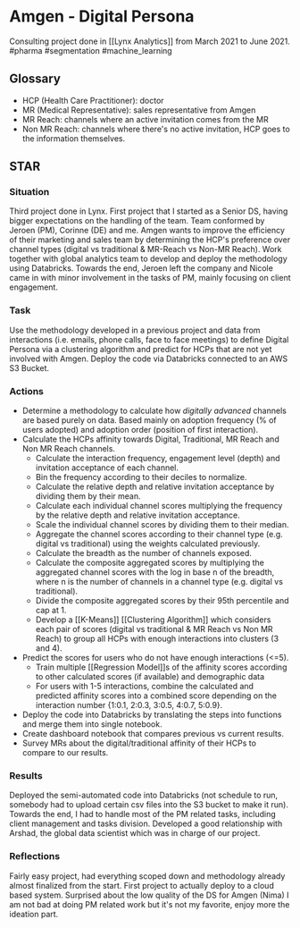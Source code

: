 # Amgen - Digital Persona
Consulting project done in [[Lynx Analytics]] from March 2021 to June 2021.
#pharma #segmentation #machine_learning 
## Glossary
- HCP (Health Care Practitioner): doctor
- MR (Medical Representative): sales representative from Amgen
- MR Reach: channels where an active invitation comes from the MR
- Non MR Reach: channels where there's no active invitation, HCP goes to the information themselves.
## STAR
### Situation
Third project done in Lynx. First project that I started as a Senior DS, having bigger expectations on the handling of the team. Team conformed by Jeroen (PM), Corinne (DE) and me. Amgen wants to improve the efficiency of their marketing and sales team by determining the HCP's preference over channel types (digital vs traditional & MR-Reach vs Non-MR Reach). Work together with global analytics team to develop and deploy the methodology using Databricks. Towards the end, Jeroen left the company and Nicole came in with minor involvement in the tasks of PM, mainly focusing on client engagement.
### Task
Use the methodology developed in a previous project and data from interactions (i.e. emails, phone calls, face to face meetings) to define Digital Persona via a clustering algorithm and predict for HCPs that are not yet involved with Amgen. Deploy the code via Databricks connected to an AWS S3 Bucket.
### Actions
- Determine a methodology to calculate how _digitally advanced_ channels are based purely on data. Based mainly on adoption frequency (% of users adopted) and adoption order (position of first interaction).
- Calculate the HCPs affinity towards Digital, Traditional, MR Reach and Non MR Reach channels.
	- Calculate the interaction frequency, engagement level (depth) and invitation acceptance of each channel.
	- Bin the frequency according to their deciles to normalize.
	- Calculate the relative depth and relative invitation acceptance by dividing them by their mean.
	- Calculate each individual channel scores multiplying the frequency by the relative depth and relative invitation acceptance. 
	- Scale the individual channel scores by dividing them to their median.
	- Aggregate the channel scores according to their channel type (e.g. digital vs traditional) using the weights calculated previously.
	- Calculate the breadth as the number of channels exposed.
	- Calculate the composite aggregated scores by multiplying the aggregated channel scores with the log in base n of the breadth, where n is the number of channels in a channel type (e.g. digital vs traditional).
	- Divide the composite aggregated scores by their 95th percentile and cap at 1.
	- Develop a [[K-Means]] [[Clustering Algorithm]] which considers each pair of scores (digital vs traditional & MR Reach vs Non MR Reach) to group all HCPs with enough interactions into clusters (3 and 4). 
- Predict the scores for users who do not have enough interactions (<=5).
	- Train multiple [[Regression Model]]s  of the affinity scores according to other calculated scores (if available) and demographic data
	- For users with 1-5 interactions, combine the calculated and predicted affinity scores into a combined score depending on the interaction number {1:0.1, 2:0.3, 3:0.5, 4:0.7, 5:0.9}.
- Deploy the code into Databricks by translating the steps into functions and merge them into single notebook.
- Create dashboard notebook that compares previous vs current results. 
- Survey MRs about the digital/traditional affinity of their HCPs to compare to our results.
### Results
 Deployed the semi-automated code into Databricks (not schedule to run, somebody had to upload certain csv files into the S3 bucket to make it run). Towards the end, I had to handle most of the PM related tasks, including client management and tasks division. Developed a good relationship with Arshad, the global data scientist which was in charge of our project. 
### Reflections
Fairly easy project, had everything scoped down and methodology already almost finalized from the start. First project to actually deploy to a cloud based system. Surprised about the low quality of the DS for Amgen (Nima) I am not bad at doing PM related work but it's not my favorite, enjoy more the ideation part.
